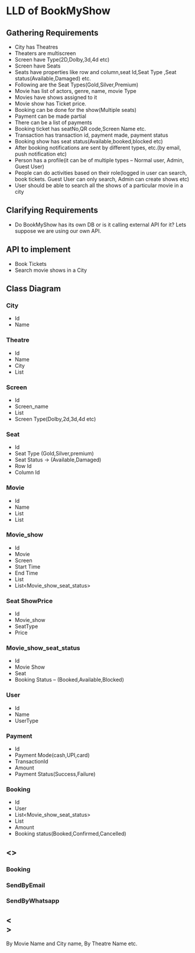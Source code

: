 # LLD of BookMyShow

## Gathering Requirements
- City has Theatres
- Theaters are multiscreen
- Screen have Type(2D,Dolby,3d,4d etc)
- Screen have Seats
- Seats have properties like row and column,seat Id,Seat Type ,Seat status(Available,Damaged) etc.
- Following are the Seat Types(Gold,Silver,Premium)
- Movie has list of actors, genre, name, movie Type
- Movies have shows assigned to it
- Movie show has Ticket price.
- Booking can be done for the show(Multiple seats)
- Payment can be made partial
- There can be a list of payments
- Booking ticket has seatNo,QR code,Screen Name etc.
- Transaction has transaction id, payment made, payment status
- Booking show has seat status(Available,booked,blocked etc)
- After booking notifications are sent by different types, etc.(by email, push notification etc)
- Person has a profile(it can be of multiple types – Normal user, Admin, Guest User)
- People can do activities based on their role(logged in user can search, book tickets. Guest User can only search, Admin can create shows etc)
- User should be able to search all the shows of a particular movie in a city

## Clarifying Requirements
- Do BookMyShow has its own DB or is it calling external API for it?
  Lets suppose we are using our own API.

## API to implement
- Book Tickets
- Search movie shows in a City

## Class Diagram
### City
- Id
- Name

### Theatre
- Id
- Name
- City
- List<Screen>

### Screen
- Id
- Screen_name
- List<Seats>
- Screen Type(Dolby,2d,3d,4d etc)

### Seat
- Id
- Seat Type (Gold,Silver,premium)
- Seat Status → (Available,Damaged)
- Row Id
- Column Id

### Movie
- Id
- Name
- List<Actors>
- List<Genre>

### Movie_show
- Id
- Movie
- Screen
- Start Time
- End Time
- List<Seat ShowPrice>
- List<Movie_show_seat_status>

### Seat ShowPrice
- Id
- Movie_show
- SeatType
- Price

### Movie_show_seat_status
- Id
- Movie Show
- Seat
- Booking Status – (Booked,Available,Blocked)

### User
- Id
- Name
- UserType

### Payment
- Id
- Payment Mode(cash,UPI,card)
- TransactionId
- Amount
- Payment Status(Success,Failure)

### Booking
- Id
- User
- List<Movie_show_seat_status>
- List<Payments>
- Amount
- Booking status(Booked,Confirmed,Cancelled)

## <<Send Notification>>
### Booking

### SendByEmail
### SendByWhatsapp

## <<Search for shows>>
By Movie Name and City name, By Theatre Name etc.
